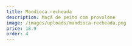 ```yaml
---
title: Mandioca recheada
description: Maçã de peito com provolone
image: /images/uploads/mandioca-recheada.png
price: 18.9
order: 4
---
```


